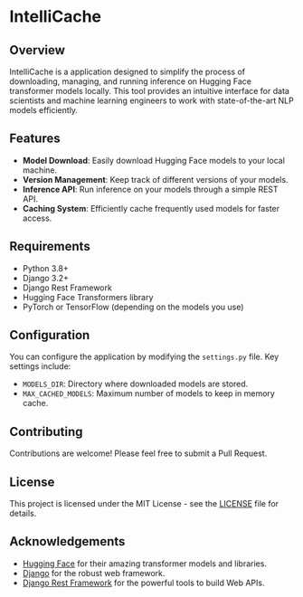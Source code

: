 # IntelliCache


## Overview

IntelliCache is a application designed to simplify the process of downloading, managing, and running inference on Hugging Face transformer models locally. This tool provides an intuitive interface for data scientists and machine learning engineers to work with state-of-the-art NLP models efficiently.

## Features

- **Model Download**: Easily download Hugging Face models to your local machine.
- **Version Management**: Keep track of different versions of your models.
- **Inference API**: Run inference on your models through a simple REST API.
- **Caching System**: Efficiently cache frequently used models for faster access.

## Requirements

- Python 3.8+
- Django 3.2+
- Django Rest Framework
- Hugging Face Transformers library
- PyTorch or TensorFlow (depending on the models you use)



## Configuration

You can configure the application by modifying the `settings.py` file. Key settings include:

- `MODELS_DIR`: Directory where downloaded models are stored.
- `MAX_CACHED_MODELS`: Maximum number of models to keep in memory cache.

## Contributing

Contributions are welcome! Please feel free to submit a Pull Request.

## License

This project is licensed under the MIT License - see the [LICENSE](LICENSE) file for details.

## Acknowledgements

- [Hugging Face](https://huggingface.co/) for their amazing transformer models and libraries.
- [Django](https://www.djangoproject.com/) for the robust web framework.
- [Django Rest Framework](https://www.django-rest-framework.org/) for the powerful tools to build Web APIs.
